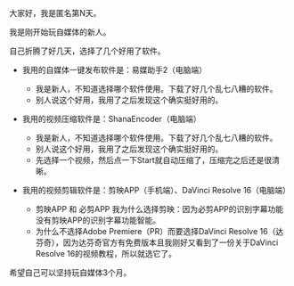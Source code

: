 大家好，我是匿名第N天。

我是刚开始玩自媒体的新人。

自己折腾了好几天，选择了几个好用了软件。

* 我用的自媒体一键发布软件是：易媒助手2（电脑端）
  - 我是新人，不知道选择哪个软件使用。下载了好几个乱七八糟的软件。
  - 别人说这个好用，我用了之后发现这个确实挺好用的。

* 我用的视频压缩软件是：ShanaEncoder（电脑端）
  - 我是新人，不知道选择哪个软件使用。下载了好几个乱七八糟的软件。
  - 别人说这个好用，我用了之后发现这个确实挺好用的。
  - 先选择一个视频，然后点一下Start就自动压缩了，压缩完之后还是很清晰。

* 我用的视频剪辑软件是：剪映APP（手机端）、DaVinci Resolve 16（电脑端）
  - 剪映APP 和 必剪APP 我为什么选择剪映：因为必剪APP的识别字幕功能没有剪映APP的识别字幕功能智能。
  - 为什么不选择Adobe Premiere（PR）而要选择DaVinci Resolve 16（达芬奇），因为达芬奇官方有免费版本且我刚好又看到了一份关于DaVinci Resolve 16的视频教程，所以就选它了。

希望自己可以坚持玩自媒体3个月。
















